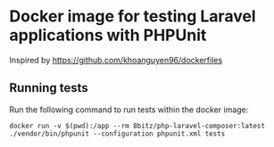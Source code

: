 # Docker image for testing Laravel applications with PHPUnit

Inspired by https://github.com/khoanguyen96/dockerfiles

## Running tests
Run the following command to run tests within the docker image:
```
docker run -v $(pwd):/app --rm 8bitz/php-laravel-composer:latest ./vendor/bin/phpunit --configuration phpunit.xml tests
```
